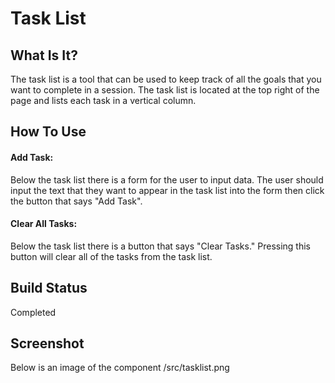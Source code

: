 # Task List

## What Is It?
The task list is a tool that can be used to keep track of all the
goals that you want to complete in a session. The task list is
located at the top right of the page and lists each task in a
vertical column.

## How To Use
#### Add Task:
Below the task list there is a form for the user to input data. The
user should input the text that they want to appear in the task list
into the form then click the button that says "Add Task".
#### Clear All Tasks:
Below the task list there is a button that says "Clear Tasks."
Pressing this button will clear all of the tasks from the task list.

## Build Status
Completed

## Screenshot
Below is an image of the component
/src/tasklist.png